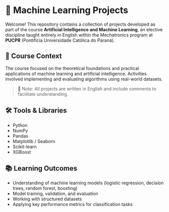 # 🧠 Machine Learning Projects

Welcome! This repository contains a collection of projects developed as part of the course **Artificial Intelligence and Machine Learning**, an elective discipline taught entirely in English within the Mechatronics program at **PUCPR** (Pontifícia Universidade Católica do Paraná).

## 🎯 Course Context

The course focused on the theoretical foundations and practical applications of machine learning and artificial intelligence. Activities involved implementing and evaluating algorithms using real-world datasets.

> 📌 Note: All projects are written in English and include comments to facilitate understanding.

## 🛠️ Tools & Libraries

- Python
- NumPy
- Pandas
- Matplotlib / Seaborn
- Scikit-learn
- XGBoost

## 📚 Learning Outcomes

- Understanding of machine learning models (logistic regression, decision trees, random forest, boosting)
- Model training, validation, and evaluation
- Working with structured datasets
- Applying key performance metrics for classification tasks
